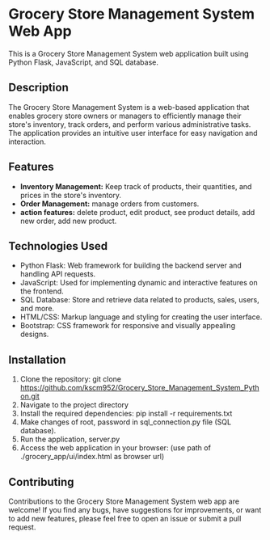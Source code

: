 # Grocery Store Management System Web App

This is a Grocery Store Management System web application built using Python Flask, JavaScript, and SQL database.

## Description

The Grocery Store Management System is a web-based application that enables grocery store owners or managers to efficiently manage their store's inventory, track orders, and perform various administrative tasks. The application provides an intuitive user interface for easy navigation and interaction.

## Features

- **Inventory Management:** Keep track of products, their quantities, and prices in the store's inventory.
- **Order Management:** manage orders from customers.
- **action features:** delete product, edit product, see product details, add new order, add new product.

## Technologies Used

- Python Flask: Web framework for building the backend server and handling API requests.
- JavaScript: Used for implementing dynamic and interactive features on the frontend.
- SQL Database: Store and retrieve data related to products, sales, users, and more.
- HTML/CSS: Markup language and styling for creating the user interface.
- Bootstrap: CSS framework for responsive and visually appealing designs.

## Installation

1. Clone the repository: git clone https://github.com/kscm952/Grocery_Store_Management_System_Python.git
2. Navigate to the project directory
3. Install the required dependencies: pip install -r requirements.txt
4. Make changes of root, password in sql_connection.py file (SQL database).
6. Run the application, server.py
7. Access the web application in your browser: (use path of ./grocery_app/ui/index.html as browser url)

## Contributing

Contributions to the Grocery Store Management System web app are welcome! If you find any bugs, have suggestions for improvements, or want to add new features, please feel free to open an issue or submit a pull request.




